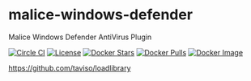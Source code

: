 malice-windows-defender
=======================

Malice Windows Defender AntiVirus Plugin

[![Circle CI](https://circleci.com/gh/maliceio/malice-windows-defender.png?style=shield)](https://circleci.com/gh/maliceio/malice-windows-defender)
[![License](http://img.shields.io/:license-mit-blue.svg)](http://doge.mit-license.org)
[![Docker Stars](https://img.shields.io/docker/stars/malice/windows-defender.svg)](https://hub.docker.com/r/malice/windows-defender/)
[![Docker Pulls](https://img.shields.io/docker/pulls/malice/windows-defender.svg)](https://hub.docker.com/r/malice/windows-defender/)
[![Docker Image](https://img.shields.io/badge/docker%20image-1.91%20GB-blue.svg)](https://hub.docker.com/r/malice/windows-defender/)

https://github.com/taviso/loadlibrary
